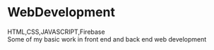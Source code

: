 # WebDevelopment
HTML,CSS,JAVASCRIPT,Firebase <br/>
Some of my basic work in front end and back end web development <br/>
